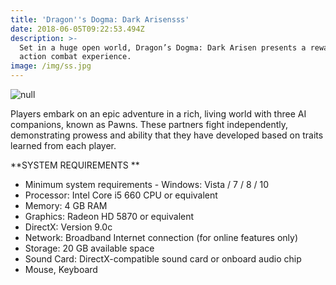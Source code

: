 ```yaml
---
title: 'Dragon''s Dogma: Dark Arisensss'
date: 2018-06-05T09:22:53.494Z
description: >-
  Set in a huge open world, Dragon’s Dogma: Dark Arisen presents a rewarding
  action combat experience.
image: /img/ss.jpg
---
```

![null](/img/about-direct-sourcing.jpg)

Players embark on an epic adventure in a rich, living world with three AI companions, known as Pawns. These partners fight independently, demonstrating prowess and ability that they have developed based on traits learned from each player. 

**SYSTEM REQUIREMENTS
**

* Minimum system requirements - Windows: Vista / 7 / 8 / 10 
* Processor: Intel Core i5 660 CPU or equivalent
* Memory: 4 GB RAM
* Graphics: Radeon HD 5870 or equivalent
* DirectX: Version 9.0c
* Network: Broadband Internet connection (for online features only)
* Storage: 20 GB available space
* Sound Card: DirectX-compatible sound card or onboard audio chip
* Mouse, Keyboard
